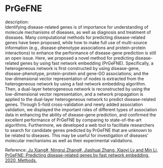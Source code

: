 # PrGeFNE

description:  
Identifying disease-related genes is of importance for understanding of molecule mechanisms of diseases, as well as diagnosis and treatment of diseases. Many computational methods for predicting disease-related genes have been proposed, while how to make full use of multi-source information (e.g., disease-phenotype associations and protein-protein interactions) to enhance the performance of disease-gene prediction is still an open issue. Here, we proposed a novel method for predicting disease-related genes by using fast network embedding (PrGeFNE). Specifically, a heterogeneous network is first constructed by using disease-gene, disease-phenotype, protein-protein and gene-GO associations; and the low-dimensional vector representation of nodes is extracted from the heterogeneous network by using a fast network embedding algorithm. Then, a dual-layer heterogeneous network is reconstructed by using the low-dimensional vector representation, and a network propagation is applied to the dual-layer heterogeneous network to predict disease-related genes. Through 5-fold cross-validation and newly added association validation, we displayed the important roles of different types of association data in enhancing the ability of disease-gene prediction, and confirmed the excellent performance of PrGeFNE by comparing to state-of-the-art algorithms. Furthermore, we developed a web tool to facilitate researchers to search for candidate genes predicted by PrGeFNE that are unknown to be related to diseases. This may be useful for investigation of diseases’ molecular mechanisms as well as their experimental validations.  

Reference:[ Ju Xiang#, Ningrui Zhang#, Jiashuai Zhang, Xiaoyi Lv and Min Li, PrGeFNE: Predicting disease-related genes by fast network embedding, 2020, Methods.](https://www.sciencedirect.com/science/article/pii/S104620232030102X)
